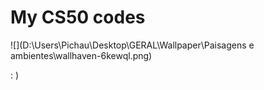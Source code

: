 # **My CS50 codes**

![](D:\Users\Pichau\Desktop\GERAL\Wallpaper\Paisagens e ambientes\wallhaven-6kewql.png)

: )

